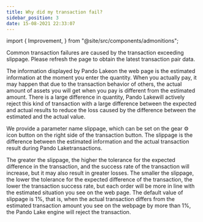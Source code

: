 ```yaml
---
title: Why did my transaction fail?
sidebar_position: 3
date: 15-08-2021 22:33:07
---
```


import { Improvement, } from "@site/src/components/admonitions";

<Improvement />


Common transaction failures are caused by the transaction exceeding slippage. Please refresh the page to obtain the latest transaction pair data.

The information displayed by Pando Lakeon the web page is the estimated information at the moment you enter the quantity. When you actually pay, it may happen that due to the transaction behavior of others, the actual amount of assets you will get when you pay is different from the estimated amount. There is a large difference in quantity, Pando Lakewill actively reject this kind of transaction with a large difference between the expected and actual results to reduce the loss caused by the difference between the estimated and the actual value.

We provide a parameter name slippage, which can be set on the gear ⚙ icon button on the right side of the transaction button. The slippage is the difference between the estimated information and the actual transaction result during Pando Laketransactions.

The greater the slippage, the higher the tolerance for the expected difference in the transaction, and the success rate of the transaction will increase, but it may also result in greater losses. The smaller the slippage, the lower the tolerance for the expected difference of the transaction, the lower the transaction success rate, but each order will be more in line with the estimated situation you see on the web page. The default value of slippage is 1%, that is, when the actual transaction differs from the estimated transaction amount you see on the webpage by more than 1%, the Pando Lake engine will reject the transaction.